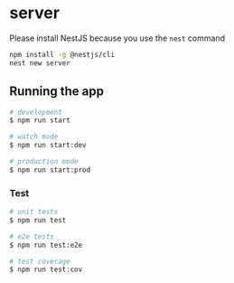 # server

Please install NestJS because you use the `nest` command

```bash
npm install -g @nestjs/cli
nest new server
```

## Running the app

```bash
# development
$ npm run start

# watch mode
$ npm run start:dev

# production mode
$ npm run start:prod
```

### Test

```bash
# unit tests
$ npm run test

# e2e tests
$ npm run test:e2e

# test coverage
$ npm run test:cov
```

